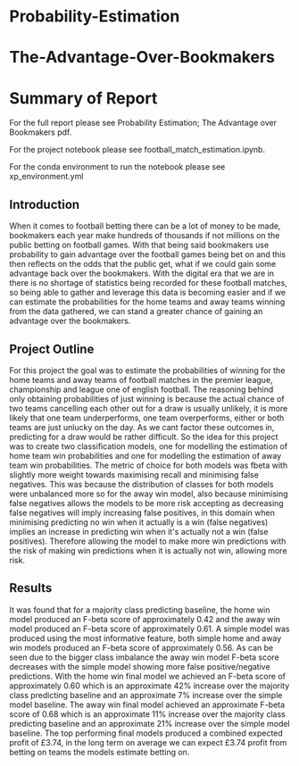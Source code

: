 # Probability-Estimation
# The-Advantage-Over-Bookmakers
# Summary of Report
For the full report please see Probability Estimation; The Advantage over Bookmakers pdf.

For the project notebook please see football_match_estimation.ipynb.

For the conda environment to run the notebook please see xp_environment.yml

## Introduction
When it comes to football betting there can be a lot of money to be made, bookmakers each year make hundreds of thousands if not millions on the public betting on football games. With that being said bookmakers use probability to gain advantage over the football games being bet on and this then reflects on the odds that the public get, what if we could gain some advantage back over the bookmakers. With the digital era that we are in there is no shortage of statistics being recorded for these football matches, so being able to gather and leverage this data is becoming easier and if we can estimate the probabilities for the home teams and away teams winning from the data gathered, we can stand a greater chance of gaining an advantage over the bookmakers.

## Project Outline
For this project the goal was to estimate the probabilities of winning for the home teams and away teams of football matches in the premier league, championship and league one of english football. The reasoning behind only obtaining probabilities of just winning is because the actual chance of two teams cancelling each other out for a draw is usually unlikely, it is more likely that one team underperforms, one team overperforms, either or both teams are just unlucky on the day. As we cant factor these outcomes in, predicting for a draw would be rather difficult. So the idea for this project was to create two classification models, one for modelling the estimation of home team win probabilities and one for modelling the estimation of away team win probabilities.
The metric of choice for both models was fbeta with slightly more weight towards maximising recall and minimising false negatives. This was because the distribution of classes for both models were unbalanced more so for the away win model, also because minimising false negatives allows the models to be more risk accepting as decreasing false negatives will imply increasing false positives, in this domain when minimising  predicting no win when it actually
is a win (false negatives) implies an increase in predicting win when it's actually not a win (false positives). Therefore allowing the model to make more win predictions with the risk of making win predictions when it is actually not win, allowing more risk.

## Results
It was found that for a majority class predicting baseline, the home win model produced an F-beta score of approximately 0.42 and the away win model produced an F-beta score of approximately 0.61. A simple model was produced using the most informative feature, both simple home and away win models produced an F-beta score of approximately 0.56. As can be seen due to the bigger class imbalance the away win model F-beta score decreases with the simple model showing more false positive/negative predictions. 
With the home win final model we achieved an F-beta score of approximately 0.60 which is an approximate 42% increase over the majority class predicting baseline and an approximate 7% increase over the simple model baseline. The away win final model achieved an approximate F-beta score of 0.68 which is an approximate 11% increase over the majority class predicting baseline and an approximate 21% increase over the simple model baseline. The top performing final models produced a combined expected profit of £3.74, in the long term on average we can expect £3.74 profit from betting on teams the models estimate betting on.
